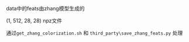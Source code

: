 data中的feats由zhang模型生成的

(1, 512, 28, 28) npz文件

通过`get_zhang_colorization.sh` 和 `third_party\save_zhang_feats.py` 处理